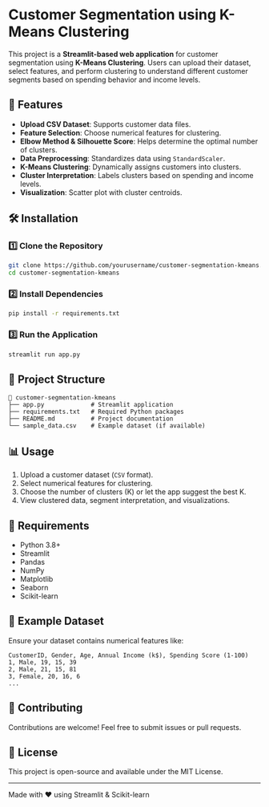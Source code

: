 # Customer Segmentation using K-Means Clustering

This project is a **Streamlit-based web application** for customer segmentation using **K-Means Clustering**. Users can upload their dataset, select features, and perform clustering to understand different customer segments based on spending behavior and income levels.

## 🚀 Features
- **Upload CSV Dataset**: Supports customer data files.
- **Feature Selection**: Choose numerical features for clustering.
- **Elbow Method & Silhouette Score**: Helps determine the optimal number of clusters.
- **Data Preprocessing**: Standardizes data using `StandardScaler`.
- **K-Means Clustering**: Dynamically assigns customers into clusters.
- **Cluster Interpretation**: Labels clusters based on spending and income levels.
- **Visualization**: Scatter plot with cluster centroids.

## 🛠 Installation
### 1️⃣ Clone the Repository
```sh
git clone https://github.com/yourusername/customer-segmentation-kmeans.git
cd customer-segmentation-kmeans
```

### 2️⃣ Install Dependencies
```sh
pip install -r requirements.txt
```

### 3️⃣ Run the Application
```sh
streamlit run app.py
```

## 📂 Project Structure
```
📂 customer-segmentation-kmeans
├── app.py             # Streamlit application
├── requirements.txt   # Required Python packages
├── README.md          # Project documentation
└── sample_data.csv    # Example dataset (if available)
```

## 📊 Usage
1. Upload a customer dataset (`CSV` format).
2. Select numerical features for clustering.
3. Choose the number of clusters (K) or let the app suggest the best K.
4. View clustered data, segment interpretation, and visualizations.

## 📜 Requirements
- Python 3.8+
- Streamlit
- Pandas
- NumPy
- Matplotlib
- Seaborn
- Scikit-learn

## 🎯 Example Dataset
Ensure your dataset contains numerical features like:
```
CustomerID, Gender, Age, Annual Income (k$), Spending Score (1-100)
1, Male, 19, 15, 39
2, Male, 21, 15, 81
3, Female, 20, 16, 6
...
```

## 📢 Contributing
Contributions are welcome! Feel free to submit issues or pull requests.

## 📄 License
This project is open-source and available under the MIT License.

---
Made with ❤️ using Streamlit & Scikit-learn

